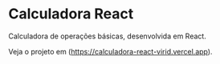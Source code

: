 # Calculadora React

Calculadora de operações básicas, desenvolvida em React.

Veja o projeto em (https://calculadora-react-virid.vercel.app).
